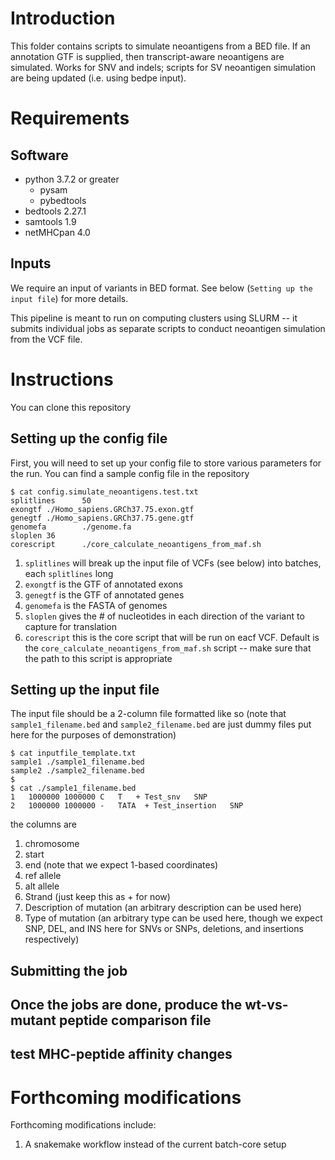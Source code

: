 # Introduction

This folder contains scripts to simulate neoantigens from a BED file. If an annotation GTF is supplied, then transcript-aware neoantigens are simulated. Works for SNV and indels; scripts for SV neoantigen simulation are being updated (i.e. using bedpe input).


# Requirements

## Software
* python 3.7.2 or greater
    * pysam
    * pybedtools 
* bedtools 2.27.1
* samtools 1.9
* netMHCpan 4.0

## Inputs

We require an input of variants in BED format. See below (`Setting up the input file`) for more details. 

This pipeline is meant to run on computing clusters using SLURM -- it submits individual jobs as separate scripts to conduct neoantigen simulation from the VCF file.

# Instructions

You can clone this repository 

## Setting up the config file

First, you will need to set up your config file to store various parameters for the run. You can find a sample config file in the repository

```
$ cat config.simulate_neoantigens.test.txt
splitlines      50
exongtf ./Homo_sapiens.GRCh37.75.exon.gtf
genegtf ./Homo_sapiens.GRCh37.75.gene.gtf
genomefa        ./genome.fa
sloplen 36
corescript      ./core_calculate_neoantigens_from_maf.sh
```

1. `splitlines` will break up the input file of VCFs (see below) into batches, each `splitlines` long
2. `exongtf` is the GTF of annotated exons
3. `genegtf` is the GTF of annotated genes
4. `genomefa` is the FASTA of genomes
5. `sloplen` gives the # of nucleotides in each direction of the variant to capture for translation
6. `corescript` this is the core script that will be run on eacf VCF. Default is the `core_calculate_neoantigens_from_maf.sh` script -- make sure that the path to this script is appropriate

## Setting up the input file

The input file should be a 2-column file formatted like so (note that `sample1_filename.bed` and `sample2_filename.bed` are just dummy files put here for the purposes of demonstration)

```
$ cat inputfile_template.txt
sample1 ./sample1_filename.bed
sample2 ./sample2_filename.bed
$
$ cat ./sample1_filename.bed
1   1000000 1000000 C   T   + Test_snv   SNP
2   1000000 1000000 -   TATA  + Test_insertion   SNP
```

the columns are 
1. chromosome
2. start
3. end (note that we expect 1-based coordinates)
4. ref allele
5. alt allele
6. Strand (just keep this as + for now)
7. Description of mutation (an arbitrary description can be used here)
8. Type of mutation (an arbitrary type can be used here, though we expect SNP, DEL, and INS here for SNVs or SNPs, deletions, and insertions respectively)




## Submitting the job

## Once the jobs are done, produce the wt-vs-mutant peptide comparison file

## test MHC-peptide affinity changes

# Forthcoming modifications

Forthcoming modifications include:
1. A snakemake workflow instead of the current batch-core setup

